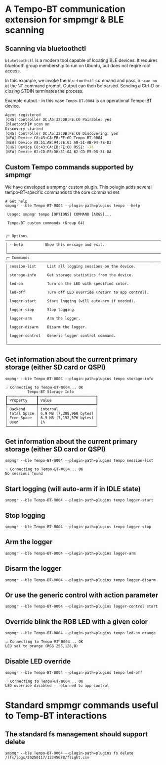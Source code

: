 # A Tempo-BT communication extension for smpmgr & BLE scanning

## Scanning via bluetoothctl

`blutetoothctl` is a modern tool capable of locating BLE devices.  It requires bluetooth group membership to run on Ubuntu, but does not reqire root access.

In this example, we invoke the `bluetoothctl` command and pass in `scan on` at the '#' command prompt.  Output can then be parsed. Sending a Ctrl-D or closing STDIN terminates the process.

Example output - in this case `Tempo-BT-0004` is an operational Tempo-BT device.

```bash
Agent registered
[CHG] Controller DC:A6:32:DB:FE:C0 Pairable: yes
[bluetooth]# scan on
Discovery started
[CHG] Controller DC:A6:32:DB:FE:C0 Discovering: yes
[NEW] Device C8:43:CA:EB:FE:6D Tempo-BT-0004
[NEW] Device A8:51:AB:94:7E:03 A8-51-AB-94-7E-03
[CHG] Device C8:43:CA:EB:FE:6D RSSI: -76
[NEW] Device 62:CD:E5:D8:31:0A 62-CD-E5-D8-31-0A
```

## Custom Tempo commands supported by smpmgr

We have developed a smpmgr custom plugin. This polugin adds several tempo-BT-specific commands to the core command set.

```
# Get help
smpmgr --ble Tempo-BT-0004 --plugin-path=plugins tempo --help
                                                                                                                                                                                         
 Usage: smpmgr tempo [OPTIONS] COMMAND [ARGS]...                                                                                                                                               
                                                                                                                                                                                               
 Tempo-BT custom commands (Group 64)                                                                                                                                                           
                                                                                                                                                     
                                                                                                                                                                                               
╭─ Options ───────────────────────────────────────────────────────────────────────────────────────╮
│ --help          Show this message and exit.                                                     │
╰─────────────────────────────────────────────────────────────────────────────────────────────────╯
╭─ Commands ──────────────────────────────────────────────────────────────────────────────────────╮
│ session-list     List all logging sessions on the device.                                       │
│ storage-info     Get storage statistics from the device.                                        │
│ led-on           Turn on the LED with specified color.                                          │
│ led-off          Turn off LED override (return to app control).                                 │
│ logger-start     Start logging (will auto-arm if needed).                                       │
│ logger-stop      Stop logging.                                                                  │
│ logger-arm       Arm the logger.                                                                │
│ logger-disarm    Disarm the logger.                                                             │
│ logger-control   Generic logger control command.                                                │
╰─────────────────────────────────────────────────────────────────────────────────────────────────╯
```

## Get information about the current primary storage (either SD card or QSPI)
```
smpmgr --ble Tempo-BT-0004 --plugin-path=plugins tempo storage-info

⠴ Connecting to Tempo-BT-0004... OK
          Tempo-BT Storage Info           
┏━━━━━━━━━━━━━┳━━━━━━━━━━━━━━━━━━━━━━━━━━┓
┃ Property    ┃ Value                    ┃
┡━━━━━━━━━━━━━╇━━━━━━━━━━━━━━━━━━━━━━━━━━┩
│ Backend     │ internal                 │
│ Total Space │ 6.9 MB (7,208,960 bytes) │
│ Free Space  │ 6.9 MB (7,192,576 bytes) │
│ Used        │ 1%                       │
└─────────────┴──────────────────────────┘
```

## Get information about the current primary storage (either SD card or QSPI)
```
smpmgr --ble Tempo-BT-0004 --plugin-path=plugins tempo session-list

⠦ Connecting to Tempo-BT-0004... OK
No sessions found
```

## Start logging (will auto-arm if in IDLE state)
```
smpmgr --ble Tempo-BT-0004 --plugin-path=plugins tempo logger-start
```

## Stop logging
```
smpmgr --ble Tempo-BT-0004 --plugin-path=plugins tempo logger-stop
```

## Arm the logger
```
smpmgr --ble Tempo-BT-0004 --plugin-path=plugins logger-arm
```

## Disarm the logger
```
smpmgr --ble Tempo-BT-0004 --plugin-path=plugins tempo logger-disarm
```

## Or use the generic control with action parameter
`smpmgr --ble Tempo-BT-0004 --plugin-path=plugins logger-control start`

## Override blink the RGB LED with a given color
```
smpmgr --ble Tempo-BT-0004 --plugin-path=plugins tempo led-on orange

⠴ Connecting to Tempo-BT-0004... OK
LED set to orange (RGB 255,128,0)
```

## Disable LED override
```
smpmgr --ble Tempo-BT-0004 --plugin-path=plugins tempo led-off

⠼ Connecting to Tempo-BT-0004... OK
LED override disabled - returned to app control
```

# Standard smpmgr commands useful to Temp-BT interactions

## The standard fs management should support delete
`smpmgr --ble Tempo-BT-0004 --plugin-path=plugins fs delete /lfs/logs/20250117/12345678/flight.csv`